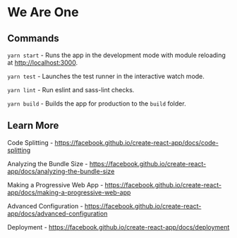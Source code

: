 # We Are One

## Commands

`yarn start` - Runs the app in the development mode with module reloading at [http://localhost:3000](http://localhost:3000).

`yarn test` - Launches the test runner in the interactive watch mode.

`yarn lint` - Run eslint and sass-lint checks.

`yarn build` - Builds the app for production to the `build` folder.

## Learn More

Code Splitting - https://facebook.github.io/create-react-app/docs/code-splitting

Analyzing the Bundle Size - https://facebook.github.io/create-react-app/docs/analyzing-the-bundle-size

Making a Progressive Web App - https://facebook.github.io/create-react-app/docs/making-a-progressive-web-app

Advanced Configuration - https://facebook.github.io/create-react-app/docs/advanced-configuration

Deployment - https://facebook.github.io/create-react-app/docs/deployment
